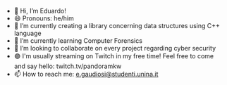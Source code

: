 
- 👋 Hi, I’m Eduardo!
- 😄 Pronouns: he/him
- 🔭 I’m currently creating a library concerning data structures using C++ language
- 🌱 I’m currently learning Computer Forensics
- 👯 I’m looking to collaborate on every project regarding cyber security
- 🟣 I'm usually streaming on Twitch in my free time! Feel free to come and say hello: twitch.tv/pandoramkw
- 📫 How to reach me: e.gaudiosi@studenti.unina.it

